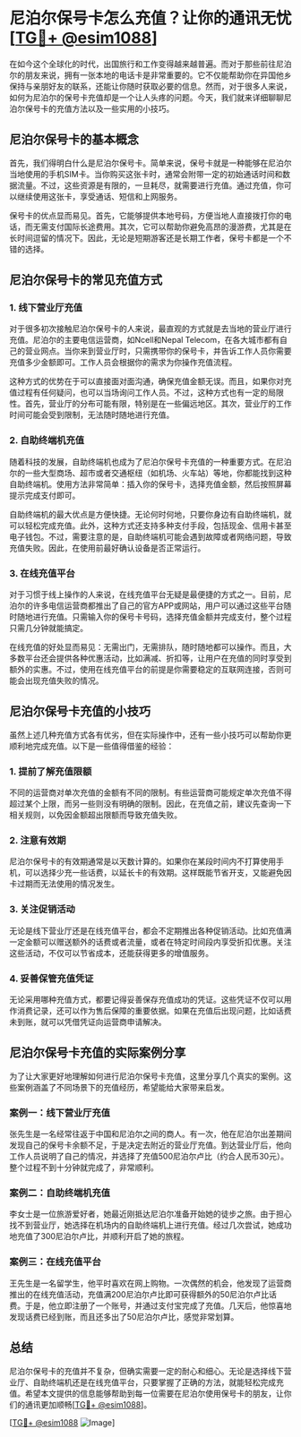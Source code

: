 # 尼泊尔保号卡怎么充值？让你的通讯无忧[[TG💪+ @esim1088](https://t.me/s/esim1088)]

在如今这个全球化的时代，出国旅行和工作变得越来越普遍。而对于那些前往尼泊尔的朋友来说，拥有一张本地的电话卡是非常重要的。它不仅能帮助你在异国他乡保持与亲朋好友的联系，还能让你随时获取必要的信息。然而，对于很多人来说，如何为尼泊尔的保号卡充值却是一个让人头疼的问题。今天，我们就来详细聊聊尼泊尔保号卡的充值方法以及一些实用的小技巧。

## 尼泊尔保号卡的基本概念

首先，我们得明白什么是尼泊尔保号卡。简单来说，保号卡就是一种能够在尼泊尔当地使用的手机SIM卡。当你购买这张卡时，通常会附带一定的初始通话时间和数据流量。不过，这些资源是有限的，一旦耗尽，就需要进行充值。通过充值，你可以继续使用这张卡，享受通话、短信和上网服务。

保号卡的优点显而易见。首先，它能够提供本地号码，方便当地人直接拨打你的电话，而无需支付国际长途费用。其次，它可以帮助你避免高昂的漫游费，尤其是在长时间逗留的情况下。因此，无论是短期游客还是长期工作者，保号卡都是一个不错的选择。

## 尼泊尔保号卡的常见充值方式

### 1. 线下营业厅充值

对于很多初次接触尼泊尔保号卡的人来说，最直观的方式就是去当地的营业厅进行充值。尼泊尔的主要电信运营商，如Ncell和Nepal Telecom，在各大城市都有自己的营业网点。当你来到营业厅时，只需携带你的保号卡，并告诉工作人员你需要充值多少金额即可。工作人员会根据你的需求为你操作充值流程。

这种方式的优势在于可以直接面对面沟通，确保充值金额无误。而且，如果你对充值过程有任何疑问，也可以当场询问工作人员。不过，这种方式也有一定的局限性。首先，营业厅的分布可能有限，特别是在一些偏远地区。其次，营业厅的工作时间可能会受到限制，无法随时随地进行充值。

### 2. 自助终端机充值

随着科技的发展，自助终端机也成为了尼泊尔保号卡充值的一种重要方式。在尼泊尔的一些大型商场、超市或者交通枢纽（如机场、火车站）等地，你都能找到这种自助终端机。使用方法非常简单：插入你的保号卡，选择充值金额，然后按照屏幕提示完成支付即可。

自助终端机的最大优点是方便快捷。无论何时何地，只要你身边有自助终端机，就可以轻松完成充值。此外，这种方式还支持多种支付手段，包括现金、信用卡甚至电子钱包。不过，需要注意的是，自助终端机可能会遇到故障或者网络问题，导致充值失败。因此，在使用前最好确认设备是否正常运行。

### 3. 在线充值平台

对于习惯于线上操作的人来说，在线充值平台无疑是最便捷的方式之一。目前，尼泊尔的许多电信运营商都推出了自己的官方APP或网站，用户可以通过这些平台随时随地进行充值。只需输入你的保号卡号码，选择充值金额并完成支付，整个过程只需几分钟就能搞定。

在线充值的好处显而易见：无需出门，无需排队，随时随地都可以操作。而且，大多数平台还会提供各种优惠活动，比如满减、折扣等，让用户在充值的同时享受到额外的实惠。不过，使用在线充值平台的前提是你需要稳定的互联网连接，否则可能会出现充值失败的情况。

## 尼泊尔保号卡充值的小技巧

虽然上述几种充值方式各有优劣，但在实际操作中，还有一些小技巧可以帮助你更顺利地完成充值。以下是一些值得借鉴的经验：

### 1. 提前了解充值限额

不同的运营商对单次充值的金额有不同的限制。有些运营商可能规定单次充值不得超过某个上限，而另一些则没有明确的限制。因此，在充值之前，建议先查询一下相关规则，以免因金额超出限额而导致充值失败。

### 2. 注意有效期

尼泊尔保号卡的有效期通常是以天数计算的。如果你在某段时间内不打算使用手机，可以选择少充一些话费，以延长卡的有效期。这样既能节省开支，又能避免因卡过期而无法使用的情况发生。

### 3. 关注促销活动

无论是线下营业厅还是在线充值平台，都会不定期推出各种促销活动。比如充值满一定金额可以赠送额外的话费或者流量，或者在特定时间段内享受折扣优惠。关注这些活动，不仅可以节省成本，还能获得更多的增值服务。

### 4. 妥善保管充值凭证

无论采用哪种充值方式，都要记得妥善保存充值成功的凭证。这些凭证不仅可以用作消费记录，还可以作为售后保障的重要依据。如果在充值后出现问题，比如话费未到账，就可以凭借凭证向运营商申请解决。

## 尼泊尔保号卡充值的实际案例分享

为了让大家更好地理解如何进行尼泊尔保号卡充值，这里分享几个真实的案例。这些案例涵盖了不同场景下的充值经历，希望能给大家带来启发。

### 案例一：线下营业厅充值

张先生是一名经常往返于中国和尼泊尔之间的商人。有一次，他在尼泊尔出差期间发现自己的保号卡余额不足，于是决定去附近的营业厅充值。到达营业厅后，他向工作人员说明了自己的情况，并选择了充值500尼泊尔卢比（约合人民币30元）。整个过程不到十分钟就完成了，非常顺利。

### 案例二：自助终端机充值

李女士是一位旅游爱好者，她最近刚抵达尼泊尔准备开始她的徒步之旅。由于担心找不到营业厅，她选择在机场内的自助终端机上进行充值。经过几次尝试，她成功地充值了300尼泊尔卢比，并顺利开启了她的旅程。

### 案例三：在线充值平台

王先生是一名留学生，他平时喜欢在网上购物。一次偶然的机会，他发现了运营商推出的在线充值活动，充值满200尼泊尔卢比即可获得额外的50尼泊尔卢比话费。于是，他立即注册了一个账号，并通过支付宝完成了充值。几天后，他惊喜地发现话费已经到账，而且还多出了50尼泊尔卢比，感觉非常划算。

## 总结

尼泊尔保号卡的充值并不复杂，但确实需要一定的耐心和细心。无论是选择线下营业厅、自助终端机还是在线充值平台，只要掌握了正确的方法，就能轻松完成充值。希望本文提供的信息能够帮助到每一位需要在尼泊尔使用保号卡的朋友，让你们的通讯更加顺畅[[TG💪+ @esim1088](https://t.me/s/esim1088)]。

[[TG💪+ @esim1088](https://t.me/s/esim1088) ![Image](https://i.postimg.cc/4NQfJmqS/Snipaste-2025-05-13-00-14-12.png)]